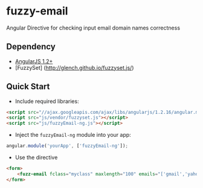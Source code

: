 fuzzy-email
===========

Angular Directive for checking input email domain names correctness

Dependency
---------

- [AngularJS 1.2+](https://github.com/angular/angular.js)
- [FuzzySet] (http://glench.github.io/fuzzyset.js/)

## Quick Start

+ Include required libraries:

>
``` html
<script src="//ajax.googleapis.com/ajax/libs/angularjs/1.2.16/angular.min.js"></script>
<script src="js/vendor/fuzzyset.js"></script>
<script src="js/fuzzyEmail-ng.js"></script>

```

+ Inject the `fuzzyEmail-ng` module into your app:

>
``` javascript
angular.module('yourApp', ['fuzzyEmail-ng']);
```

+ Use the directive

>
``` html
<form>
    <fuzz-email fclass="myclass" maxlength="100" emails="['gmail','yahoo','aol','hotmail','msn']" required></fuzz-email>
</form>
```

